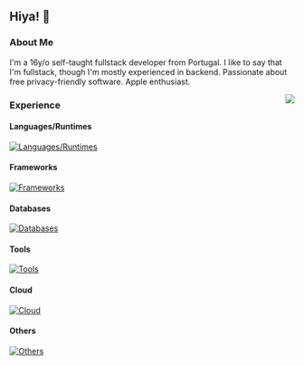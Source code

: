 ## Hiya! 👋

### About Me

I'm a 16y/o self-taught fullstack developer from Portugal. I like to say that I'm fullstack, though I'm mostly experienced in backend. Passionate about free privacy-friendly software. Apple enthusiast.

<a>
  <img src="https://lanyard-profile-readme.vercel.app/api/1026483526163517542?hideTimestamp=true&hideDiscrim=true&idleMessage=Just%20chillin'..." align="right" />
</a>

### Experience

#### Languages/Runtimes

[![Languages/Runtimes](https://skillicons.dev/icons?i=js,nodejs,ts)](https://skillicons.dev)

#### Frameworks
[![Frameworks](https://skillicons.dev/icons?i=react,nextjs,astro,svelte,tailwindcss)](https://skillicons.dev)

#### Databases
[![Databases](https://skillicons.dev/icons?i=prisma)](https://skillicons.dev)

#### Tools
[![Tools](https://skillicons.dev/icons?i=vscode,idea,git,vim,neovim,bash,ghactions)](https://skillicons.dev)

#### Cloud
[![Cloud](https://skillicons.dev/icons?i=vercel,cloudflare,planetscale)](https://skillicons.dev)

#### Others
[![Others](https://skillicons.dev/icons?i=github,linux)](https://skillicons.dev)

